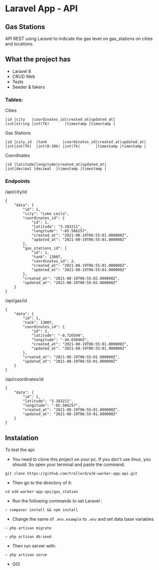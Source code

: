 # Laravel App - API

## Gas Stations
API REST using Laravel to indicate the gas level on gas_stations on cities and locations.

## What the project has
- Laravel 8
- CRUD Web
- Tests
- Seeder & fakers

### Tables:

Cities
```
|id |city   |coordinates_id|created_at|updated_at|
|int|string |int(fk)       |timestamp |timestamp |
```

Gas Stations
```
|id |city_id  |tank       |coordinates_id|created_at|updated_at|
|int|int(fk)  |int(0-30k) |int(fk)       |timestamp |timestamp |
```

Coordinates
```
|id |latitude|longitude|created_at|updated_at|
|int|decimal |decimal  |timestamp |timestamp |
```

### Endpoints
/api/city/id
```
{
    "data": {
        "id": 1,
        "city": "Lake Leila",
        "coordinates_id": {
            "id": 1,
            "latitude": "3.183211",
            "longitude": "-65.566257",
            "created_at": "2021-08-19T06:55:01.000000Z",
            "updated_at": "2021-08-19T06:55:01.000000Z"
        },
        "gas_stations_id": {
            "id": 1,
            "tank": 13007,
            "coordinates_id": 2,
            "created_at": "2021-08-19T06:55:01.000000Z",
            "updated_at": "2021-08-19T06:55:01.000000Z"
        },
        "created_at": "2021-08-19T06:55:02.000000Z",
        "updated_at": "2021-08-19T06:55:02.000000Z"
    }
}
```

/api/gas/id
```
{
    "data": {
        "id": 1,
        "tank": 13007,
        "coordinates_id": {
            "id": 2,
            "latitude": "-8.726594",
            "longitude": "-44.658463",
            "created_at": "2021-08-19T06:55:01.000000Z",
            "updated_at": "2021-08-19T06:55:01.000000Z"
        },
        "created_at": "2021-08-19T06:55:01.000000Z",
        "updated_at": "2021-08-19T06:55:01.000000Z"
    }
}
```
/api/coordinates/id
```
{
    "data": {
        "id": 1,
        "latitude": "3.183211",
        "longitude": "-65.566257",
        "created_at": "2021-08-19T06:55:01.000000Z",
        "updated_at": "2021-08-19T06:55:01.000000Z"
    }
}
```

## Instalation

To test the api:
- You need to clone this project on your pc. If you don't use linux, you should: So open your terminal and paste the command.
```
git clone https://github.com/trallerd/w16-warker-app-api.git
```
- Then go to the directory of it:

```
cd w16-warker-app-api/gas_station
```
- Run the following commands to set Laravel :

```
~ composer install && npm install
```
- Change the name of `.env.example` to `.env` and set data base variables
```
~ php artisan migrate

~ php artisan db:seed
``` 
- Then run server with:
```
~ php artisan serve
```

 - GG!
